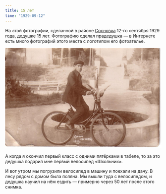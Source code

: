 ```yaml
---
title: 15 лет
time: "1929-09-12"
---
```

На этой фотографии, сделанной в районе
[Сосновка](https://uk.wikipedia.org/wiki/Соснівка_(Черкаси))
12-го сентября 1929 года, дедушке 15 лет.
Фотографию сделал прадедушка — в Интернете есть много фотографий
этого места с логотипом его фотоателье.

![15 years old](/files/judka/photo/ded/12-09-1929.jpg)

А когда я окончил первый класс с одними пятёрками в табеле,
то за это дедушка подарил мне первый велосипед «Школьник».
<!-- Когда я сказал одному двоечнику, что мне подарили велосипед за пятёрки,
он ответил, что ему тоже подарили велосипед, но за тройки — в награду за то,
что он исправил все двойки на тройки.  Было немного обидно. -->

И вот утром мы погрузили велосипед в машину и поехали на дачу.
В лесу рядом с домом была поляна.  Мы вышли туда с велосипедом,
и дедушка научил на нём ездить — примерно через 50 лет после этого снимка.
